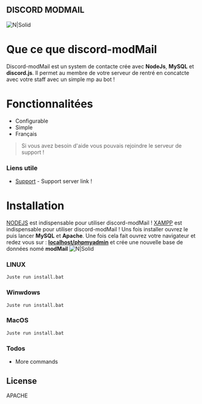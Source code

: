 ## **DISCORD MODMAIL**

![N|Solid](https://lh3.googleusercontent.com/proxy/uNdE2wIHE_z17lt6hfQPyi8RVFrFq4d3eApD58yRx35NEXP4p_-HZzH7DzbrU1kI5VJbBXu882zv_YqJWT3ir_1fw3Ylum62wD6tmgISHVqfn65galOz-yQeyAj_7H6K0w)

# Que ce que discord-modMail
Discord-modMail est un system de contacte crée avec **NodeJs**, **MySQL** et **discord.js**. Il permet au membre de votre serveur de rentré en concatcte avec votre staff avec un simple mp au bot !

# Fonctionnalitées

  - Configurable
  - Simple
  - Français

> Si vous avez besoin d'aide vous pouvais rejoindre le serveur de support !

### Liens utile

* [Support](https://x-bot) - Support server link !


# __Installation__


[NODEJS]() est indispensable pour utiliser discord-modMail !
[XAMPP]() est indispensable pour utiliser discord-modMail ! Uns fois installer ouvrez le puis lancer **MySQL** et **Apache**. Une fois cela fait ouvrez votre navigateur et redez vous sur : **[localhost/phpmyadmin](http://localhost/phpmyadmin)** et crée une nouvelle base de données nomé **modMail**
![N|Solid](https://gyazo.com/8fbbcc91085538e73b52fbfee114bec4.gif)


### LINUX
```
Juste run install.bat
```

### Winwdows
```
Juste run install.bat
```


### MacOS
```
Juste run install.bat
```

### Todos
 - More commands

License
----

APACHE
